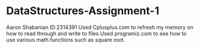 # DataStructures-Assignment-1
Aaron Shabanian
ID:2314391
Used Cplusplus.com to refresh my memory on how to read through and write to files
Used programiz.com to see how to use various math functions such as square root. 
